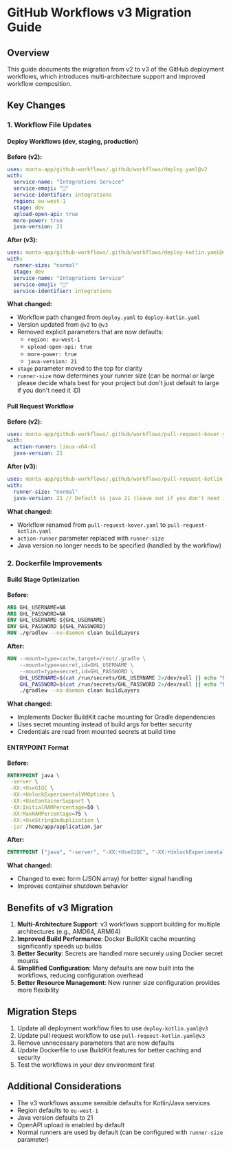 # GitHub Workflows v3 Migration Guide

## Overview

This guide documents the migration from v2 to v3 of the GitHub deployment workflows, which introduces multi-architecture
support and improved workflow composition.

## Key Changes

### 1. Workflow File Updates

#### Deploy Workflows (dev, staging, production)

**Before (v2):**

```yaml
uses: monta-app/github-workflows/.github/workflows/deploy.yaml@v2
with:
  service-name: "Integrations Service"
  service-emoji: "🫶"
  service-identifier: integrations
  region: eu-west-1
  stage: dev
  upload-open-api: true
  more-power: true
  java-version: 21
```

**After (v3):**

```yaml
uses: monta-app/github-workflows/.github/workflows/deploy-kotlin.yaml@v3
with:
  runner-size: "normal"
  stage: dev
  service-name: "Integrations Service"
  service-emoji: "🫶"
  service-identifier: integrations
```

**What changed:**

- Workflow path changed from `deploy.yaml` to `deploy-kotlin.yaml`
- Version updated from `@v2` to `@v3`
- Removed explicit parameters that are now defaults:
    - `region: eu-west-1`
    - `upload-open-api: true`
    - `more-power: true`
    - `java-version: 21`
- `stage` parameter moved to the top for clarity
- `runner-size` now determines your runner size (can be normal or large please decide whats best for your project but
  don't just default to large if you don't need it :D)

#### Pull Request Workflow

**Before (v2):**

```yaml
uses: monta-app/github-workflows/.github/workflows/pull-request-kover.yaml@v2
with:
  action-runner: linux-x64-xl
  java-version: 21
```

**After (v3):**

```yaml
uses: monta-app/github-workflows/.github/workflows/pull-request-kotlin.yaml@v3
with:
  runner-size: "normal"
  java-version: 21 // Default is java 21 (leave out if you don't need it)
```

**What changed:**

- Workflow renamed from `pull-request-kover.yaml` to `pull-request-kotlin.yaml`
- `action-runner` parameter replaced with `runner-size`
- Java version no longer needs to be specified (handled by the workflow)

### 2. Dockerfile Improvements

#### Build Stage Optimization

**Before:**

```dockerfile
ARG GHL_USERNAME=NA
ARG GHL_PASSWORD=NA
ENV GHL_USERNAME ${GHL_USERNAME}
ENV GHL_PASSWORD ${GHL_PASSWORD}
RUN ./gradlew --no-daemon clean buildLayers
```

**After:**

```dockerfile
RUN --mount=type=cache,target=/root/.gradle \
    --mount=type=secret,id=GHL_USERNAME \
    --mount=type=secret,id=GHL_PASSWORD \
    GHL_USERNAME=$(cat /run/secrets/GHL_USERNAME 2>/dev/null || echo "NA") \
    GHL_PASSWORD=$(cat /run/secrets/GHL_PASSWORD 2>/dev/null || echo "NA") \
    ./gradlew --no-daemon clean buildLayers
```

**What changed:**

- Implements Docker BuildKit cache mounting for Gradle dependencies
- Uses secret mounting instead of build args for better security
- Credentials are read from mounted secrets at build time

#### ENTRYPOINT Format

**Before:**

```dockerfile
ENTRYPOINT java \
 -server \
 -XX:+UseG1GC \
 -XX:+UnlockExperimentalVMOptions \
 -XX:+UseContainerSupport \
 -XX:InitialRAMPercentage=50 \
 -XX:MaxRAMPercentage=75 \
 -XX:+UseStringDeduplication \
 -jar /home/app/application.jar
```

**After:**

```dockerfile
ENTRYPOINT ["java", "-server", "-XX:+UseG1GC", "-XX:+UnlockExperimentalVMOptions", "-XX:+UseContainerSupport", "-XX:InitialRAMPercentage=50", "-XX:MaxRAMPercentage=75", "-XX:+UseStringDeduplication", "-jar", "/home/app/application.jar"]
```

**What changed:**

- Changed to exec form (JSON array) for better signal handling
- Improves container shutdown behavior

## Benefits of v3 Migration

1. **Multi-Architecture Support**: v3 workflows support building for multiple architectures (e.g., AMD64, ARM64)
2. **Improved Build Performance**: Docker BuildKit cache mounting significantly speeds up builds
3. **Better Security**: Secrets are handled more securely using Docker secret mounts
4. **Simplified Configuration**: Many defaults are now built into the workflows, reducing configuration overhead
5. **Better Resource Management**: New runner size configuration provides more flexibility

## Migration Steps

1. Update all deployment workflow files to use `deploy-kotlin.yaml@v3`
2. Update pull request workflow to use `pull-request-kotlin.yaml@v3`
3. Remove unnecessary parameters that are now defaults
4. Update Dockerfile to use BuildKit features for better caching and security
5. Test the workflows in your dev environment first

## Additional Considerations

- The v3 workflows assume sensible defaults for Kotlin/Java services
- Region defaults to `eu-west-1`
- Java version defaults to 21
- OpenAPI upload is enabled by default
- Normal runners are used by default (can be configured with `runner-size` parameter)

